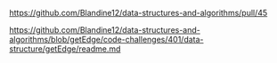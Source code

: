 https://github.com/Blandine12/data-structures-and-algorithms/pull/45


https://github.com/Blandine12/data-structures-and-algorithms/blob/getEdge/code-challenges/401/data-structure/getEdge/readme.md